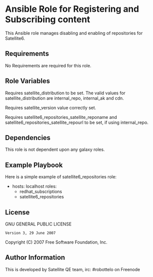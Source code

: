 Ansible Role for Registering and Subscribing content
====================================================

This Ansible role manages disabling and enabling of repositories for Satellite6.

Requirements
------------

No Requirements are required for this role.

Role Variables
--------------

Requires satellite_distribution to be set.
The valid values for satellite_distribution are internal_repo, internal_ak and cdn.

Requires satellite_version value correctly set.

Requires satellite6_repositories_satellite_reponame and satellite6_repositories_satellite_repourl to be set, if using internal_repo.

Dependencies
------------

This role is not dependent upon any galaxy roles.

Example Playbook
----------------

Here is a simple example of satellite6_repositories role:

- hosts: localhost
  roles:
    - redhat_subscriptions
    - satellite6_repositories

License
-------

 GNU GENERAL PUBLIC LICENSE

    Version 3, 29 June 2007

 Copyright (C) 2007 Free Software Foundation, Inc.


Author Information
------------------

This is developed by Satellite QE team, irc: #robottelo on Freenode
